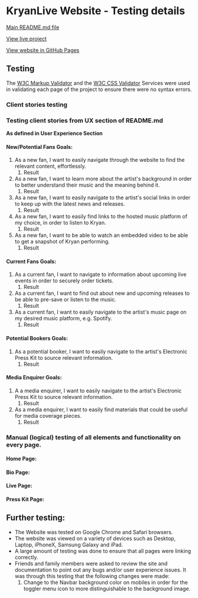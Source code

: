 # KryanLive Website - Testing details

[Main README.md file](/README.md)

[View live project](https://rebeccatraceyt.github.io/KryanLive/)

[View website in GitHub Pages](https://github.com/rebeccatraceyt/KryanLive)

## Testing

The [W3C Markup Validator](https://validator.w3.org/) and the [W3C CSS Validator](https://jigsaw.w3.org/css-validator/) Services were used in validating each page of the project to ensure there were no syntax errors.

### Client stories testing

### Testing client stories from UX section of README.md

**As defined in User Experience Section**
#### New/Potential Fans Goals:
1. As a new fan, I want to easily navigate through the website to find the relevant content, effortlessly.
     1. Result
2. As a new fan, I want to learn more about the artist's background in order to better understand their music and the meaning behind it.
     1. Result
3. As a new fan, I want to easily navigate to the artist's social links in order to keep up with the latest news and releases.
     1. Result
4. As a new fan, I want to easily find links to the hosted music platform of my choice, in order to listen to Kryan.
     1. Result
5. As a new fan, I want to be able to watch an embedded video to be able to get a snapshot of Kryan performing.
     1. Result

#### Current Fans Goals:
1. As a current fan, I want to navigate to information about upcoming live events in order to securely order tickets.
     1. Result
2. As a current fan, I want to find out about new and upcoming releases to be able to pre-save or listen to the music.
     1. Result
3. As a current fan, I want to easily navigate to the artist's music page on my desired music platform, e.g. Spotify.
     1. Result

#### Potential Bookers Goals:
1. As a potential booker, I want to easily navigate to the artist's Electronic Press Kit to source relevant information.
     1. Result

#### Media Enquirer Goals:
1. A a media enquirer, I want to easily navigate to the artist's Electronic Press Kit to source relevant information.
     1. Result
2. As a media enquirer, I want to easily find materials that could be useful for media coverage pieces.
     1. Result



### Manual (logical) testing of all elements and functionality on every page.

#### Home Page:

#### Bio Page:

#### Live Page:

#### Press Kit Page:

## Further testing: 

- The Website was tested on Google Chrome and Safari browsers.
- The website was viewed on a variety of devices such as Desktop, Laptop, iPhoneX, Samsung Galaxy and iPad.
- A large amount of testing was done to ensure that all pages were linking correctly.
- Friends and family members were asked to review the site and documentation to point out any bugs and/or user experience issues. It was through this testing that the following changes were made:
     1. Change to the Navbar background color on mobiles in order for the toggler menu icon to more distinguishable to the background image.